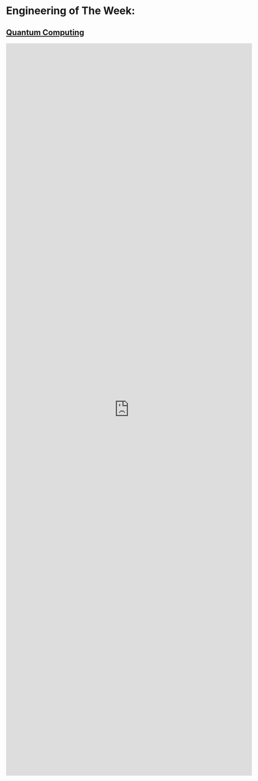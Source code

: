 # Engineering of The Week:
## [Quantum Computing](https://drive.google.com/file/d/17AMLZeEBhEG0fI-yZxxS1GhiWc0-cLRf/view?usp=drive_link)


<iframe src="https://docs.google.com/presentation/d/e/2PACX-1vRpjSyeo4yHV_7ylOLtY6jjiJQ2levqvkTNH9hIAsR81hSae1ulpDF9w0DI3c-9w_HG80xTQuHX0IHS/embed?start=false&loop=false&delayms=3000" frameborder="0" style="width: 70vw; height: 50vh;" allowfullscreen="true" mozallowfullscreen="true" webkitallowfullscreen="true"></iframe>



